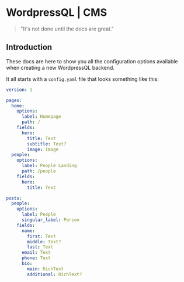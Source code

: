 # WordpressQL | CMS
> "It's not done until the docs are great."

## Introduction

These docs are here to show you all the configuration options available when creating a new WordpressQL backend.

It all starts with a `config.yaml` file that looks something like this:

```yaml
version: 1

pages:
  home:
    options:
      label: Homepage
      path: /
    fields:
      hero:
        title: Text
        subtitle: Text?
        image: Image
  people:
    options:
      label: People Landing
      path: /people
    fields:
      hero:
        title: Text

posts:
  people:
    options:
      label: People
      singular_label: Person
    fields:
      name:
        first: Text
        middle: Text?
        last: Text
      email: Text
      phone: Text
      bio:
        main: RichText
        additional: RichText?
```